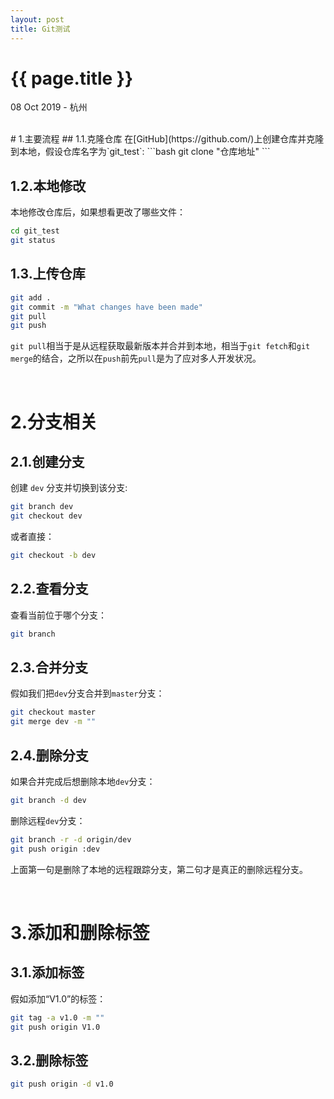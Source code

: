 ```yaml
---
layout: post
title: Git测试
---
```


{{ page.title }}
================

<p class="meta">08 Oct 2019 - 杭州</p>

<br> 
# 1.主要流程
## 1.1.克隆仓库
在[GitHub](https://github.com/)上创建仓库并克隆到本地，假设仓库名字为`git_test`:
```bash
git clone "仓库地址"
```

## 1.2.本地修改

本地修改仓库后，如果想看更改了哪些文件：

```bash
cd git_test
git status
```

## 1.3.上传仓库
```bash
git add .
git commit -m "What changes have been made"
git pull
git push
```
`git pull`相当于是从远程获取最新版本并合并到本地，相当于`git fetch`和`git merge`的结合，之所以在`push`前先`pull`是为了应对多人开发状况。

<br>


# 2.分支相关
## 2.1.创建分支

创建 `dev` 分支并切换到该分支:
```bash
git branch dev
git checkout dev
```
或者直接：
```bash
git checkout -b dev
```

## 2.2.查看分支
查看当前位于哪个分支：
```bash
git branch
```

## 2.3.合并分支
假如我们把`dev`分支合并到`master`分支：
```bash
git checkout master
git merge dev -m ""
```

## 2.4.删除分支
如果合并完成后想删除本地`dev`分支：
```bash
git branch -d dev
```
删除远程`dev`分支：
```bash
git branch -r -d origin/dev
git push origin :dev
```
上面第一句是删除了本地的远程跟踪分支，第二句才是真正的删除远程分支。  

<br>

# 3.添加和删除标签

## 3.1.添加标签
假如添加“V1.0”的标签：

```bash
git tag -a v1.0 -m ""
git push origin V1.0
```
## 3.2.删除标签
```bash
git push origin -d v1.0
```

<br>